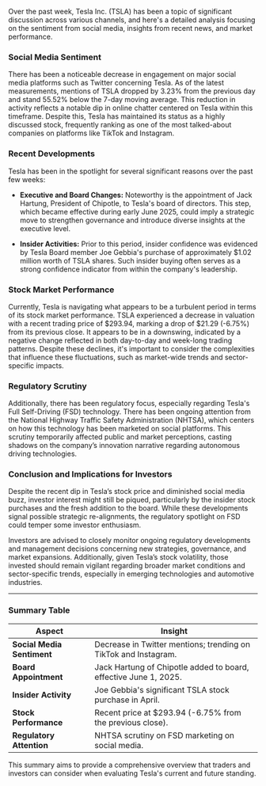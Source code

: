 Over the past week, Tesla Inc. (TSLA) has been a topic of significant discussion across various channels, and here's a detailed analysis focusing on the sentiment from social media, insights from recent news, and market performance.

### Social Media Sentiment

There has been a noticeable decrease in engagement on major social media platforms such as Twitter concerning Tesla. As of the latest measurements, mentions of TSLA dropped by 3.23% from the previous day and stand 55.52% below the 7-day moving average. This reduction in activity reflects a notable dip in online chatter centered on Tesla within this timeframe. Despite this, Tesla has maintained its status as a highly discussed stock, frequently ranking as one of the most talked-about companies on platforms like TikTok and Instagram.

### Recent Developments

Tesla has been in the spotlight for several significant reasons over the past few weeks:

- **Executive and Board Changes:** Noteworthy is the appointment of Jack Hartung, President of Chipotle, to Tesla's board of directors. This step, which became effective during early June 2025, could imply a strategic move to strengthen governance and introduce diverse insights at the executive level.

- **Insider Activities:** Prior to this period, insider confidence was evidenced by Tesla Board member Joe Gebbia's purchase of approximately $1.02 million worth of TSLA shares. Such insider buying often serves as a strong confidence indicator from within the company's leadership.

### Stock Market Performance

Currently, Tesla is navigating what appears to be a turbulent period in terms of its stock market performance. TSLA experienced a decrease in valuation with a recent trading price of $293.94, marking a drop of $21.29 (-6.75%) from its previous close. It appears to be in a downswing, indicated by a negative change reflected in both day-to-day and week-long trading patterns. Despite these declines, it's important to consider the complexities that influence these fluctuations, such as market-wide trends and sector-specific impacts.

### Regulatory Scrutiny

Additionally, there has been regulatory focus, especially regarding Tesla's Full Self-Driving (FSD) technology. There has been ongoing attention from the National Highway Traffic Safety Administration (NHTSA), which centers on how this technology has been marketed on social platforms. This scrutiny temporarily affected public and market perceptions, casting shadows on the company’s innovation narrative regarding autonomous driving technologies.

### Conclusion and Implications for Investors

Despite the recent dip in Tesla’s stock price and diminished social media buzz, investor interest might still be piqued, particularly by the insider stock purchases and the fresh addition to the board. While these developments signal possible strategic re-alignments, the regulatory spotlight on FSD could temper some investor enthusiasm.

Investors are advised to closely monitor ongoing regulatory developments and management decisions concerning new strategies, governance, and market expansions. Additionally, given Tesla’s stock volatility, those invested should remain vigilant regarding broader market conditions and sector-specific trends, especially in emerging technologies and automotive industries.

---

### Summary Table

| Aspect                     | Insight                                                                 |
|----------------------------|-------------------------------------------------------------------------|
| **Social Media Sentiment** | Decrease in Twitter mentions; trending on TikTok and Instagram.         |
| **Board Appointment**      | Jack Hartung of Chipotle added to board, effective June 1, 2025.         |
| **Insider Activity**       | Joe Gebbia's significant TSLA stock purchase in April.                   |
| **Stock Performance**      | Recent price at $293.94 (-6.75% from the previous close).                |
| **Regulatory Attention**   | NHTSA scrutiny on FSD marketing on social media.                         |

This summary aims to provide a comprehensive overview that traders and investors can consider when evaluating Tesla's current and future standing.